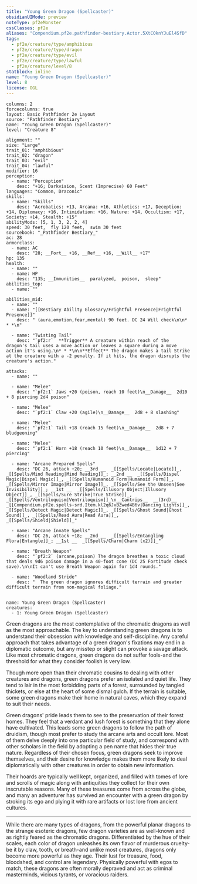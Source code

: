 ```yaml
---
title: "Young Green Dragon (Spellcaster)"
obsidianUIMode: preview
noteType: pf2eMonster
cssClasses: pf2e
aliases: "Compendium.pf2e.pathfinder-bestiary.Actor.5XtCOknYJuEl4SfD" 
tags:
  - pf2e/creature/type/amphibious
  - pf2e/creature/type/dragon
  - pf2e/creature/type/evil
  - pf2e/creature/type/lawful
  - pf2e/creature/level/8
statblock: inline
name: "Young Green Dragon (Spellcaster)"
level: 8
license: OGL
---
```


```statblock
columns: 2
forcecolumns: true
layout: Basic Pathfinder 2e Layout
source: "Pathfinder Bestiary"
name: "Young Green Dragon (Spellcaster)"
level: "Creature 8"

alignment: ""
size: "Large"
trait_01: "amphibious"
trait_02: "dragon"
trait_03: "evil"
trait_04: "lawful"
modifier: 16
perception:
  - name: "Perception"
    desc: "+16; Darkvision, Scent (Imprecise) 60 Feet"
languages: "Common, Draconic"
skills:
  - name: "Skills"
    desc: "Acrobatics: +13, Arcana: +16, Athletics: +17, Deception: +14, Diplomacy: +16, Intimidation: +16, Nature: +14, Occultism: +17, Society: +14, Stealth: +15"
abilityMods: [5, 1, 3, 2, 2, 4]
speed: 30 feet,  fly 120 feet,  swim 30 feet
sourcebook: "_Pathfinder Bestiary_"
ac: 28
armorclass:
  - name: AC
    desc: "28; __Fort__ +16, __Ref__ +16, __Will__ +17"
hp: 135
health:
  - name: ""
  - name: HP
    desc: "135; __Immunities__  paralyzed,  poison,  sleep"
abilities_top:
  - name: ""

abilities_mid:
  - name: ""
  - name: "[[Bestiary Ability Glossary/Frightful Presence|Frightful Presence]]"
    desc: " (aura,emotion,fear,mental) 90 feet. DC 24 Will check\n\n* * *\n"

  - name: "Twisting Tail"
    desc: "`pf2:r`  **Trigger** A creature within reach of the dragon's tail uses a move action or leaves a square during a move action it's using.\n* * *\n\n**Effect** The dragon makes a tail Strike at the creature with a -2 penalty. If it hits, the dragon disrupts the creature's action."

attacks:
  - name: ""

  - name: "Melee"
    desc: "`pf2:1` Jaws +20 (poison, reach 10 feet)\n__Damage__  2d10 + 8 piercing 2d4 poison"

  - name: "Melee"
    desc: "`pf2:1` Claw +20 (agile)\n__Damage__  2d8 + 8 slashing"

  - name: "Melee"
    desc: "`pf2:1` Tail +18 (reach 15 feet)\n__Damage__  2d8 + 7 bludgeoning"

  - name: "Melee"
    desc: "`pf2:1` Horn +18 (reach 10 feet)\n__Damage__  1d12 + 7 piercing"

  - name: "Arcane Prepared Spells"
    desc: "DC 26, attack +20; __3rd __  _[[Spells/Locate|Locate]]_, _[[Spells/Mind Reading|Mind Reading]]_; __2nd __  _[[Spells/Dispel Magic|Dispel Magic]]_, _[[Spells/Humanoid Form|Humanoid Form]]_, _[[Spells/Mirror Image|Mirror Image]]_, _[[Spells/See the Unseen|See Invisibility]]_; __1st __  _[[Spells/Illusory Object|Illusory Object]]_, _[[Spells/Sure Strike|True Strike]]_, _[[Spells/Ventriloquism|Ventriloquism]]_\n__Cantrips__  __(3rd)__ _[[Compendium.pf2e.spells-srd.Item.kl2q6JvBZwed4B6v|Dancing Lights]]_, _[[Spells/Detect Magic|Detect Magic]]_, _[[Spells/Ghost Sound|Ghost Sound]]_, _[[Spells/Read Aura|Read Aura]]_, _[[Spells/Shield|Shield]]_"

  - name: "Arcane Innate Spells"
    desc: "DC 26, attack +18; __2nd __  _[[Spells/Entangling Flora|Entangle]]_; __1st __  _[[Spells/Charm|Charm (x2)]]_"

  - name: "Breath Weapon"
    desc: "`pf2:2` (arcane,poison) The dragon breathes a toxic cloud that deals 9d6 poison damage in a 40-foot cone (DC 25 Fortitude check save).\n\nIt can't use Breath Weapon again for 1d4 rounds."

  - name: "Woodland Stride"
    desc: "  The green dragon ignores difficult terrain and greater difficult terrain from non-magical foliage."
 
```

```encounter-table
name: Young Green Dragon (Spellcaster)
creatures:
  - 1: Young Green Dragon (Spellcaster)
```



Green dragons are the most contemplative of the chromatic dragons as well as the most approachable. The key to understanding green dragons is to understand their obsession with knowledge and self-discipline. Any careful approach that takes advantage of a green dragon's fixations may end in a diplomatic outcome, but any misstep or slight can provoke a savage attack. Like most chromatic dragons, green dragons do not suffer fools-and the threshold for what they consider foolish is very low.

Though more open than their chromatic cousins to dealing with other creatures and dragons, green dragons prefer an isolated and quiet life. They tend to lair in the most forbidding parts of a forest, surrounded by tangled thickets, or else at the heart of some dismal gulch. If the terrain is suitable, some green dragons make their home in natural caves, which they expand to suit their needs.

Green dragons' pride leads them to see to the preservation of their forest homes. They feel that a verdant and lush forest is something that they alone have cultivated. This leads some green dragons to follow the path of druidism, though most prefer to study the arcane arts and occult lore. Most of them delve deeply into one particular field of study, and correspond with other scholars in the field by adopting a pen name that hides their true nature. Regardless of their chosen focus, green dragons seek to improve themselves, and their desire for knowledge makes them more likely to deal diplomatically with other creatures in order to obtain new information.

Their hoards are typically well kept, organized, and filled with tomes of lore and scrolls of magic along with antiquities they collect for their own inscrutable reasons. Many of these treasures come from across the globe, and many an adventurer has survived an encounter with a green dragon by stroking its ego and plying it with rare artifacts or lost lore from ancient cultures.

* * *

While there are many types of dragons, from the powerful planar dragons to the strange esoteric dragons, few dragon varieties are as well-known and as rightly feared as the chromatic dragons. Differentiated by the hue of their scales, each color of dragon unleashes its own flavor of murderous cruelty-be it by claw, tooth, or breath-and unlike most creatures, dragons only become more powerful as they age. Their lust for treasure, food, bloodshed, and control are legendary. Physically powerful with egos to match, these dragons are often morally depraved and act as criminal masterminds, vicious tyrants, or voracious raiders.
